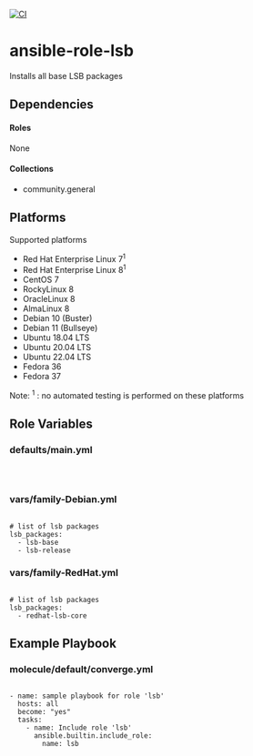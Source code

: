 [![CI](https://github.com/de-it-krachten/ansible-role-lsb/workflows/CI/badge.svg?event=push)](https://github.com/de-it-krachten/ansible-role-lsb/actions?query=workflow%3ACI)


# ansible-role-lsb

Installs all base LSB packages 



## Dependencies

#### Roles
None

#### Collections
- community.general

## Platforms

Supported platforms

- Red Hat Enterprise Linux 7<sup>1</sup>
- Red Hat Enterprise Linux 8<sup>1</sup>
- CentOS 7
- RockyLinux 8
- OracleLinux 8
- AlmaLinux 8
- Debian 10 (Buster)
- Debian 11 (Bullseye)
- Ubuntu 18.04 LTS
- Ubuntu 20.04 LTS
- Ubuntu 22.04 LTS
- Fedora 36
- Fedora 37

Note:
<sup>1</sup> : no automated testing is performed on these platforms

## Role Variables
### defaults/main.yml
<pre><code>

</pre></code>


### vars/family-Debian.yml
<pre><code>
# list of lsb packages
lsb_packages:
  - lsb-base
  - lsb-release
</pre></code>

### vars/family-RedHat.yml
<pre><code>
# list of lsb packages
lsb_packages:
  - redhat-lsb-core
</pre></code>



## Example Playbook
### molecule/default/converge.yml
<pre><code>
- name: sample playbook for role 'lsb'
  hosts: all
  become: "yes"
  tasks:
    - name: Include role 'lsb'
      ansible.builtin.include_role:
        name: lsb
</pre></code>
